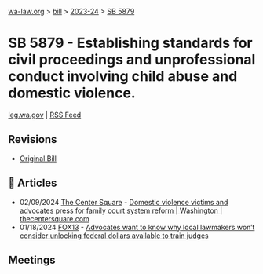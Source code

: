 [wa-law.org](/) > [bill](/bill/) > [2023-24](/bill/2023-24/) > [SB 5879](/bill/2023-24/sb/5879/)

# SB 5879 - Establishing standards for civil proceedings and unprofessional conduct involving child abuse and domestic violence.
[leg.wa.gov](https://app.leg.wa.gov/billsummary?BillNumber=5879&Year=2023&Initiative=false) | [RSS Feed](./rss.xml)

## Revisions
* [Original Bill](1/)

## 📰 Articles
* 02/09/2024 [The Center Square](/org/the_center_square/) - [Domestic violence victims and advocates press for family court system reform | Washington | thecentersquare.com](https://www.thecentersquare.com/washington/article_0c4f4c72-c79c-11ee-9674-5f1fc8b3a413.html#:~:text=SB%205879)
* 01/18/2024 [FOX13](/org/fox13/) - [Advocates want to know why local lawmakers won’t consider unlocking federal dollars available to train judges](https://www.fox13seattle.com/news/advocates-want-to-know-why-local-lawmakers-wont-consider-unlocking-federal-dollars-available-to-train-judges#:~:text=SB%205879)

## Meetings